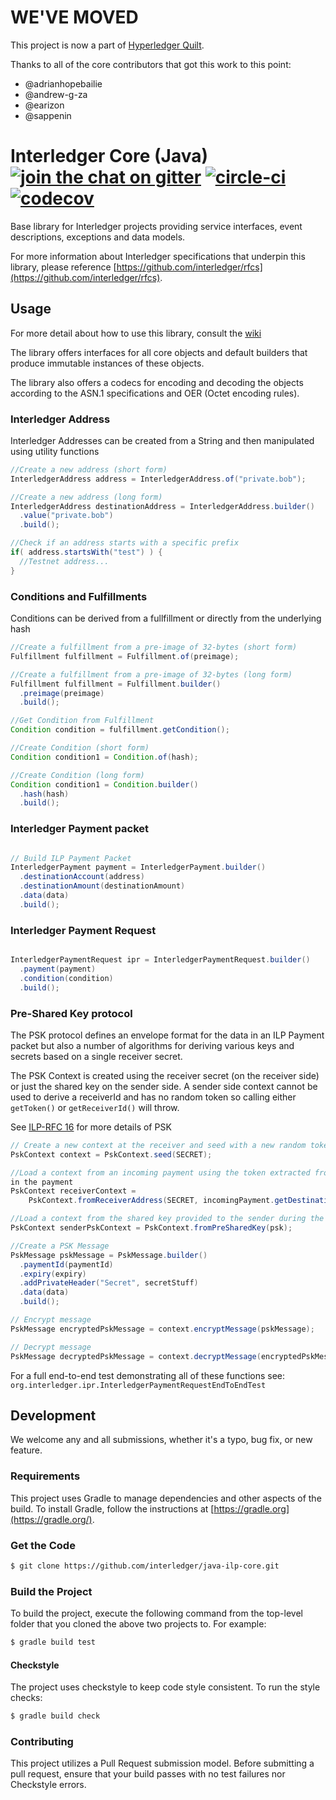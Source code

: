 # WE'VE MOVED

This project is now a part of [Hyperledger Quilt](https://github.com/hyperledger/quilt/tree/master/ilp-core).

Thanks to all of the core contributors that got this work to this point:

- @adrianhopebailie
- @andrew-g-za
- @earizon
- @sappenin

# Interledger Core (Java) [![join the chat on gitter][gitter-image]][gitter-url] [![circle-ci][circle-image]][circle-url] [![codecov][codecov-image]][codecov-url]

[gitter-url]: https://gitter.im/interledger/java
[gitter-image]: https://badges.gitter.im/interledger/java.svg
[circle-image]: https://circleci.com/gh/interledger/java-ilp-core.svg?style=shield
[circle-url]: https://circleci.com/gh/interledger/java-ilp-core
[codecov-image]: https://codecov.io/gh/interledger/java-ilp-core/branch/master/graph/badge.svg
[codecov-url]: https://codecov.io/gh/interledger/java-ilp-core


Base library for Interledger projects providing service interfaces, event descriptions, exceptions and data models.

For more information about Interledger specifications that underpin this library, please reference [https://github.com/interledger/rfcs](https://github.com/interledger/rfcs).

## Usage
For more detail about how to use this library, consult the [wiki](https://github.com/interledger/java-ilp-core/wiki)

The library offers interfaces for all core objects and default builders that produce immutable instances of these objects.

The library also offers a codecs for encoding and decoding the objects according to the ASN.1 specifications and OER (Octet encoding rules).


### Interledger Address

Interledger Addresses can be created from a String and then manipulated using utility functions

```java
//Create a new address (short form)
InterledgerAddress address = InterledgerAddress.of("private.bob");

//Create a new address (long form)
InterledgerAddress destinationAddress = InterledgerAddress.builder()
  .value("private.bob")
  .build();

//Check if an address starts with a specific prefix
if( address.startsWith("test") ) {
  //Testnet address...
}

```

### Conditions and Fulfillments

Conditions can be derived from a fullfillment or directly from the underlying hash

```java
//Create a fulfillment from a pre-image of 32-bytes (short form)
Fulfillment fulfillment = Fulfillment.of(preimage);

//Create a fulfillment from a pre-image of 32-bytes (long form)
Fulfillment fulfillment = Fulfillment.builder()
  .preimage(preimage)
  .build();

//Get Condition from Fulfillment
Condition condition = fulfillment.getCondition();

//Create Condition (short form)
Condition condition1 = Condition.of(hash);

//Create Condition (long form)
Condition condition1 = Condition.builder()
  .hash(hash)
  .build();
```

### Interledger Payment packet

```java

// Build ILP Payment Packet
InterledgerPayment payment = InterledgerPayment.builder()
  .destinationAccount(address)
  .destinationAmount(destinationAmount)
  .data(data)
  .build();
```

### Interledger Payment Request

```java

InterledgerPaymentRequest ipr = InterledgerPaymentRequest.builder()
  .payment(payment)
  .condition(condition)
  .build();
```

### Pre-Shared Key protocol

The PSK protocol defines an envelope format for the data in an ILP Payment packet but also a number
of algorithms for deriving various keys and secrets based on a single receiver secret.

The PSK Context is created using the receiver secret (on the receiver side) or just the shared key
on the sender side. A sender side context cannot be used to derive a receiverId and has no random
token so calling either `getToken()` or `getReceiverId()` will throw.

See [ILP-RFC 16](https://interledger.org/rfcs/0016-pre-shared-key/) for more details of PSK

```java
// Create a new context at the receiver and seed with a new random token
PskContext context = PskContext.seed(SECRET);

//Load a context from an incoming payment using the token extracted from the destination address
in the payment
PskContext receiverContext =
    PskContext.fromReceiverAddress(SECRET, incomingPayment.getDestinationAccount());

//Load a context from the shared key provided to the sender during the SPSP exchange
PskContext senderPskContext = PskContext.fromPreSharedKey(psk);

//Create a PSK Message
PskMessage pskMessage = PskMessage.builder()
  .paymentId(paymentId)
  .expiry(expiry)
  .addPrivateHeader("Secret", secretStuff)
  .data(data)
  .build();

// Encrypt message
PskMessage encryptedPskMessage = context.encryptMessage(pskMessage);

// Decrypt message
PskMessage decryptedPskMessage = context.decryptMessage(encryptedPskMessage);

```

For a full end-to-end test demonstrating all of these functions see:
`org.interledger.ipr.InterledgerPaymentRequestEndToEndTest`

## Development
We welcome any and all submissions, whether it's a typo, bug fix, or new feature.

### Requirements
This project uses Gradle to manage dependencies and other aspects of the build.  To install Gradle, follow the instructions at [https://gradle.org](https://gradle.org/).

### Get the Code

```bash
$ git clone https://github.com/interledger/java-ilp-core.git
```

### Build the Project
To build the project, execute the following command from the top-level folder that you cloned the above two projects to.  For example:

```bash
$ gradle build test
```

#### Checkstyle
The project uses checkstyle to keep code style consistent. To run the style checks:

```bash
$ gradle build check
```

### Contributing
This project utilizes a Pull Request submission model.  Before submitting a pull request, ensure that your build passes with no test failures nor Checkstyle errors.
